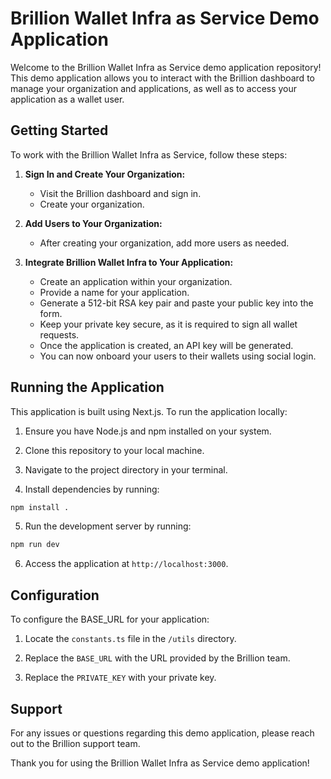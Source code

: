 # Brillion Wallet Infra as Service Demo Application

Welcome to the Brillion Wallet Infra as Service demo application repository! This demo application allows you to interact with the Brillion dashboard to manage your organization and applications, as well as to access your application as a wallet user.

## Getting Started

To work with the Brillion Wallet Infra as Service, follow these steps:

1. **Sign In and Create Your Organization:**
   - Visit the Brillion dashboard and sign in.
   - Create your organization.

2. **Add Users to Your Organization:**
   - After creating your organization, add more users as needed.

3. **Integrate Brillion Wallet Infra to Your Application:**
   - Create an application within your organization.
   - Provide a name for your application.
   - Generate a 512-bit RSA key pair and paste your public key into the form.
   - Keep your private key secure, as it is required to sign all wallet requests.
   - Once the application is created, an API key will be generated.
   - You can now onboard your users to their wallets using social login.

## Running the Application

This application is built using Next.js. To run the application locally:

1. Ensure you have Node.js and npm installed on your system.

2. Clone this repository to your local machine.

3. Navigate to the project directory in your terminal.

4. Install dependencies by running:
```bash
npm install .
```
5. Run the development server by running:
```bash 
npm run dev
```

6. Access the application at `http://localhost:3000`.

## Configuration

To configure the BASE_URL for your application:

1. Locate the `constants.ts` file in the `/utils` directory.

2. Replace the `BASE_URL` with the URL provided by the Brillion team.

2. Replace the `PRIVATE_KEY` with your private key.

## Support

For any issues or questions regarding this demo application, please reach out to the Brillion support team.

Thank you for using the Brillion Wallet Infra as Service demo application!

